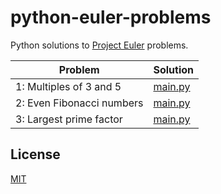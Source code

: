 # python-euler-problems

Python solutions to [Project Euler](https://projecteuler.net/) problems.

| Problem                   | Solution                |
| ------------------------- | ----------------------- |
| 1: Multiples of 3 and 5   | [main.py](/001/main.py) |
| 2: Even Fibonacci numbers | [main.py](/002/main.py) |
| 3: Largest prime factor   | [main.py](/003/main.py) |

## License

[MIT](LICENSE)
